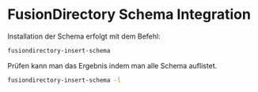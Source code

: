 # FusionDirectory Schema Integration

Installation der Schema erfolgt mit dem Befehl:

```bash
fusiondirectory-insert-schema
```

Prüfen kann man das Ergebnis indem man alle Schema auflistet.

```bash
fusiondirectory-insert-schema -l
```
